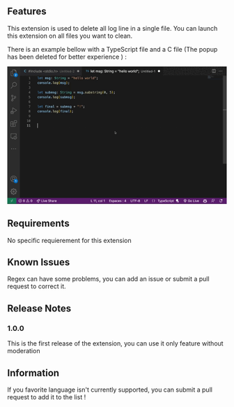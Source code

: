 ## Features

This extension is used to delete all log line in a single file. You can launch this extension on all files you want to clean.

There is an example bellow with a TypeScript file and a C file (The popup has been deleted for better experience )  :

![How it works](images/cleanConsole.gif)

## Requirements

No specific requierement for this extension

## Known Issues

Regex can have some problems, you can add an issue or submit a pull request to correct it.

## Release Notes

### 1.0.0

This is the first release of the extension, you can use it only feature without moderation

## Information

If you favorite language isn't currently supported, you can submit a pull request to add it to the list !

